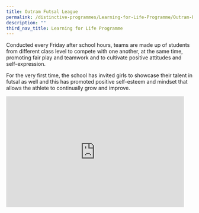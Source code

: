 ```yaml
---
title: Outram Futsal League
permalink: /distinctive-programmes/Learning-for-Life-Programme/Outram-Futsal-League/
description: ""
third_nav_title: Learning for Life Programme
---
```

Conducted every Friday after school hours, teams are made up of students from different class level to compete with one another, at the same time, promoting fair play and teamwork and to cultivate positive attitudes and self-expression.

For the very first time, the school has invited girls to showcase their talent in futsal as well and this has promoted positive self-esteem and mindset that allows the athlete to continually grow and improve.

<iframe allowfullscreen="true" height="299" width="480" frameborder="0" src="https://docs.google.com/presentation/d/e/2PACX-1vQ1AuBiwQAOIQ3naWnIHUFTZWGxQvZAPDdd99VLlfk6yL-0_6hJxPs0peFL-N7u1PtKvsYJVatZQj9w/embed?start=false&amp;loop=false&amp;delayms=3000"></iframe>